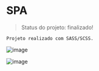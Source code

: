 # SPA

> Status do projeto: finalizado!

```
Projeto realizado com SASS/SCSS.
```
![image](https://user-images.githubusercontent.com/86635292/208007934-2ad35f75-3d61-42d6-acfd-e54f23d34cb7.png)

![image](https://user-images.githubusercontent.com/86635292/208008001-335a2540-8b3f-4bb6-acb1-9ad1b98e5e85.png)
